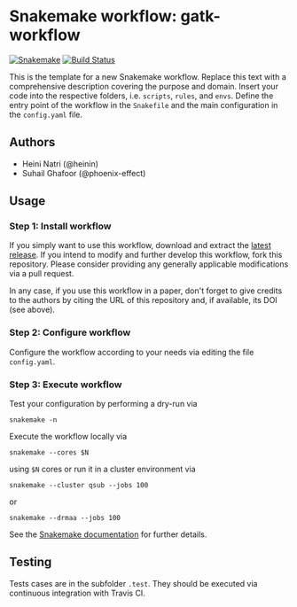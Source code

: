 # Snakemake workflow: gatk-workflow

[![Snakemake](https://img.shields.io/badge/snakemake-≥3.11.0-brightgreen.svg)](https://snakemake.bitbucket.io)
[![Build Status](https://www.travis-ci.com/Phoenix-Effect/gatk.svg?branch=master)](https://www.travis-ci.com/Phoenix-Effect/gatk)

This is the template for a new Snakemake workflow. Replace this text with a comprehensive description covering the purpose and domain.
Insert your code into the respective folders, i.e. `scripts`, `rules`, and `envs`. Define the entry point of the workflow in the `Snakefile` and the main configuration in the `config.yaml` file.

## Authors

* Heini Natri (@heinin)
* Suhail Ghafoor (@phoenix-effect)

## Usage

### Step 1: Install workflow

If you simply want to use this workflow, download and extract the [latest release](https://github.com/snakemake-workflows/gatk/releases).
If you intend to modify and further develop this workflow, fork this repository. Please consider providing any generally applicable modifications via a pull request.

In any case, if you use this workflow in a paper, don't forget to give credits to the authors by citing the URL of this repository and, if available, its DOI (see above).

### Step 2: Configure workflow

Configure the workflow according to your needs via editing the file `config.yaml`.

### Step 3: Execute workflow

Test your configuration by performing a dry-run via

    snakemake -n

Execute the workflow locally via

    snakemake --cores $N

using `$N` cores or run it in a cluster environment via

    snakemake --cluster qsub --jobs 100

or

    snakemake --drmaa --jobs 100

See the [Snakemake documentation](https://snakemake.readthedocs.io) for further details.

## Testing

Tests cases are in the subfolder `.test`. They should be executed via continuous integration with Travis CI.
